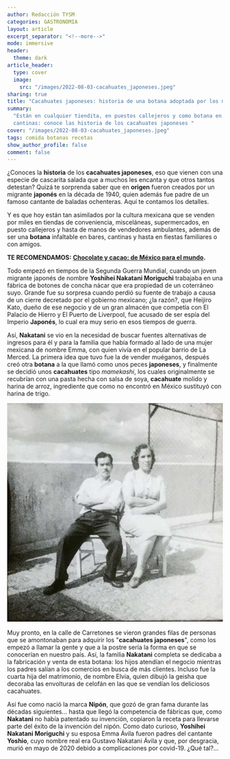 ```yaml
---
author: Redacción TYSM
categories: GASTRONOMIA
layout: article
excerpt_separator: "<!--more-->"
mode: immersive
header:
  theme: dark
article_header:
  type: cover
  image:
    src: "/images/2022-08-03-cacahuates_japoneses.jpeg"
sharing: true
title: "Cacahuates japoneses: historia de una botana adoptada por los mexicanos"
summary:
  "Están en cualquier tiendita, en puestos callejeros y como botana en las
  cantinas: conoce las historia de los cacahuates japoneses "
cover: "/images/2022-08-03-cacahuates_japoneses.jpeg"
tags: comida botanas recetas
show_author_profile: false
comment: false
---
```


¿Conoces la **historia** de los **cacahuates japoneses**, eso que vienen con una especie de cascarita salada que a muchos les encanta y que otros tantos detestan? Quizá te sorprenda saber que en **origen** fueron creados por un migrante **japonés** en la década de 1940, quien además fue padre de un famoso cantante de baladas ochenteras. Aquí te contamos los detalles.

Y es que hoy están tan asimilados por la cultura mexicana que se venden por miles en tiendas de conveniencia, misceláneas, supermercados, en puesto callejeros y hasta de manos de vendedores ambulantes, además de ser una **botana** infaltable en bares, cantinas y hasta en fiestas familiares o con amigos.

**TE RECOMENDAMOS:** [**Chocolate y cacao: de México para el mundo**](https://blog.tonoysumariachi.com/mundo/2022/06/29/chocolate-y-cacao-de-mexico-para-el-mundo.html)**.**

Todo empezó en tiempos de la Segunda Guerra Mundial, cuando un joven migrante japonés de nombre **Yoshihei Nakatani Moriguchi** trabajaba en una fábrica de botones de concha nácar que era propiedad de un coterráneo suyo. Grande fue su sorpresa cuando perdió su fuente de trabajo a causa de un cierre decretado por el gobierno mexicano; ¿la razón?, que Heijiro Kato, dueño de ese negocio y de un gran almacén que competía con El Palacio de Hierro y El Puerto de Liverpool, fue acusado de ser espía del Imperio **Japonés**, lo cual era muy serio en esos tiempos de guerra.

Así, **Nakatani** se vio en la necesidad de buscar fuentes alternativas de ingresos para él y para la familia que había formado al lado de una mujer mexicana de nombre Emma, con quien vivía en el popular barrio de La Merced. La primera idea que tuvo fue la de vender muéganos, después creó otra **botana** a la que llamó como unos peces **japoneses**, y finalmente se decidió unos **cacahuates** tipo _mamekashi_, los cuales originalmente se recubrían con una pasta hecha con salsa de soya, **cacahuate** molido y harina de arroz, ingrediente que como no encontró en México sustituyó con harina de trigo.

![](/images/2022-08-03-matromonio_nakatani_historia_cacahuates_japoneses.jpeg)

Muy pronto, en la calle de Carretones se vieron grandes filas de personas que se amontonaban para adquirir los "**cacahuates japoneses**", como los empezó a llamar la gente y que a la postre sería la forma en que se conocerían en nuestro país. Así, la familia **Nakatani** completa se dedicaba a la fabricación y venta de esta botana: los hijos atendían el negocio mientras los padres salían a los comercios en busca de más clientes. Incluso fue la cuarta hija del matrimonio, de nombre Elvia, quien dibujó la geisha que decoraba las envolturas de celofán en las que se vendían los deliciosos cacahuates.

Así fue como nació la marca **Nipón**, que gozó de gran fama durante las décadas siguientes… hasta que llegó la competencia de fábricas que, como **Nakatani** no había patentado su invención, copiaron la receta para llevarse parte del éxito de la invención del nipón. Como dato curioso, **Yoshihei Nakatani Moriguchi** y su esposa Emma Ávila fueron padres del cantante **Yoshio**, cuyo nombre real era Gustavo Nakatani Ávila y que, por desgracia, murió en mayo de 2020 debido a complicaciones por covid-19. ¿Qué tal?…
